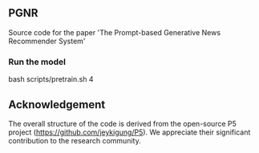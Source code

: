 ## PGNR
Source code for the paper 'The Prompt-based Generative News Recommender System' 

### Run the model
bash scripts/pretrain.sh 4

## Acknowledgement 
The overall structure of the code is derived from the open-source P5 project (https://github.com/jeykigung/P5). We appreciate their significant contribution to the research community.
